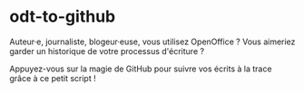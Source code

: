 # odt-to-github

Auteur·e, journaliste, blogeur·euse, vous utilisez OpenOffice ?
Vous aimeriez garder un historique de votre processus d'écriture ?

Appuyez-vous sur la magie de GitHub pour suivre vos écrits à la trace grâce à ce petit script !
